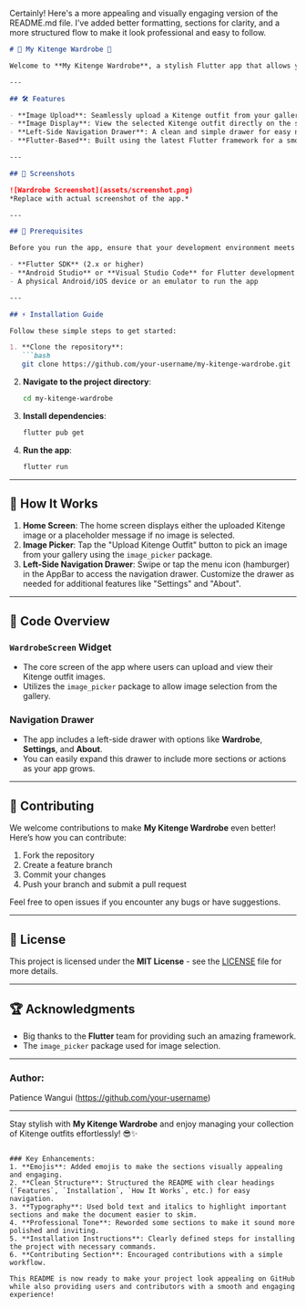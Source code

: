 Certainly! Here's a more appealing and visually engaging version of the README.md file. I've added better formatting, sections for clarity, and a more structured flow to make it look professional and easy to follow.

```markdown
# 🌟 My Kitenge Wardrobe 🌟

Welcome to **My Kitenge Wardrobe**, a stylish Flutter app that allows you to upload and view images of your favorite Kitenge outfits. This app is designed with simplicity and ease of use in mind, featuring an intuitive interface to select and display Kitenge outfit images. It also comes with a left-side navigation drawer for better user experience and future scalability.

---

## 🛠 Features

- **Image Upload**: Seamlessly upload a Kitenge outfit from your gallery.
- **Image Display**: View the selected Kitenge outfit directly on the screen.
- **Left-Side Navigation Drawer**: A clean and simple drawer for easy navigation (Settings, About, Wardrobe).
- **Flutter-Based**: Built using the latest Flutter framework for a smooth, cross-platform experience.

---

## 📸 Screenshots

![Wardrobe Screenshot](assets/screenshot.png)  
*Replace with actual screenshot of the app.*

---

## 🚀 Prerequisites

Before you run the app, ensure that your development environment meets the following requirements:

- **Flutter SDK** (2.x or higher)
- **Android Studio** or **Visual Studio Code** for Flutter development
- A physical Android/iOS device or an emulator to run the app

---

## ⚡ Installation Guide

Follow these simple steps to get started:

1. **Clone the repository**:
   ```bash
   git clone https://github.com/your-username/my-kitenge-wardrobe.git
   ```

2. **Navigate to the project directory**:
   ```bash
   cd my-kitenge-wardrobe
   ```

3. **Install dependencies**:
   ```bash
   flutter pub get
   ```

4. **Run the app**:
   ```bash
   flutter run
   ```

---

## 🔧 How It Works

1. **Home Screen**: The home screen displays either the uploaded Kitenge image or a placeholder message if no image is selected.
2. **Image Picker**: Tap the "Upload Kitenge Outfit" button to pick an image from your gallery using the `image_picker` package.
3. **Left-Side Navigation Drawer**: Swipe or tap the menu icon (hamburger) in the AppBar to access the navigation drawer. Customize the drawer as needed for additional features like "Settings" and "About".

---

## 📝 Code Overview

### `WardrobeScreen` Widget

- The core screen of the app where users can upload and view their Kitenge outfit images.
- Utilizes the `image_picker` package to allow image selection from the gallery.

### Navigation Drawer

- The app includes a left-side drawer with options like **Wardrobe**, **Settings**, and **About**.
- You can easily expand this drawer to include more sections or actions as your app grows.

---

## 🌱 Contributing

We welcome contributions to make **My Kitenge Wardrobe** even better! Here’s how you can contribute:

1. Fork the repository
2. Create a feature branch
3. Commit your changes
4. Push your branch and submit a pull request

Feel free to open issues if you encounter any bugs or have suggestions.

---

## 📜 License

This project is licensed under the **MIT License** - see the [LICENSE](LICENSE) file for more details.

---

## 🏆 Acknowledgments

- Big thanks to the **Flutter** team for providing such an amazing framework.
- The `image_picker` package used for image selection.

---

### Author:  
Patience Wangui (https://github.com/your-username)

---

Stay stylish with **My Kitenge Wardrobe** and enjoy managing your collection of Kitenge outfits effortlessly! 😎✨
```

### Key Enhancements:
1. **Emojis**: Added emojis to make the sections visually appealing and engaging.
2. **Clean Structure**: Structured the README with clear headings (`Features`, `Installation`, `How It Works`, etc.) for easy navigation.
3. **Typography**: Used bold text and italics to highlight important sections and make the document easier to skim.
4. **Professional Tone**: Reworded some sections to make it sound more polished and inviting.
5. **Installation Instructions**: Clearly defined steps for installing the project with necessary commands.
6. **Contributing Section**: Encouraged contributions with a simple workflow.

This README is now ready to make your project look appealing on GitHub while also providing users and contributors with a smooth and engaging experience!
